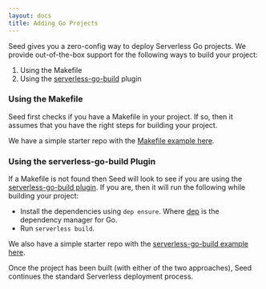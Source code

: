 ```yaml
---
layout: docs
title: Adding Go Projects
---
```


Seed gives you a zero-config way to deploy Serverless Go projects. We provide out-of-the-box support for the following ways to build your project:

1. Using the Makefile
2. Using the [serverless-go-build](https://github.com/sean9keenan/serverless-go-build) plugin

### Using the Makefile

Seed first checks if you have a Makefile in your project. If so, then it assumes that you have the right steps for building your project.

We have a simple starter repo with the [Makefile example here](https://github.com/fwang/serverless-go-starter).

### Using the serverless-go-build Plugin

If a Makefile is not found then Seed will look to see if you are using the [serverless-go-build plugin](https://github.com/sean9keenan/serverless-go-build). If you are, then it will run the following while building your project:

- Install the dependencies using `dep ensure`. Where [dep](https://github.com/golang/dep) is the dependency manager for Go.
- Run `serverless build`.

We also have a simple starter repo with the [serverless-go-build example here](https://github.com/fwang/serverless-go-starter-with-plugin).

Once the project has been built (with either of the two approaches), Seed continues the standard Serverless deployment process.

